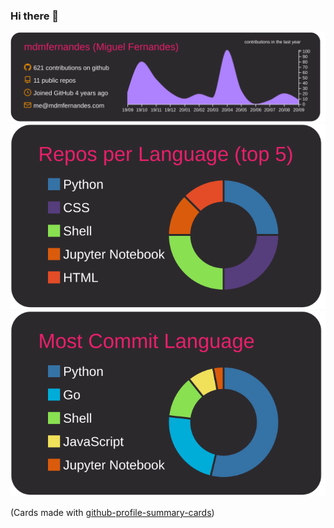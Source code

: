 ### Hi there 👋

![](https://raw.githubusercontent.com/mdmfernandes/mdmfernandes/master/profile-summary-card-output/monokai/0-profile-details.svg)
![](https://raw.githubusercontent.com/mdmfernandes/mdmfernandes/master/profile-summary-card-output/monokai/1-repos-per-language.svg) ![](https://raw.githubusercontent.com/mdmfernandes/mdmfernandes/master/profile-summary-card-output/monokai/2-most-commit-language.svg)

(Cards made with [
github-profile-summary-cards](https://github.com/vn7n24fzkq/github-profile-summary-cards))
